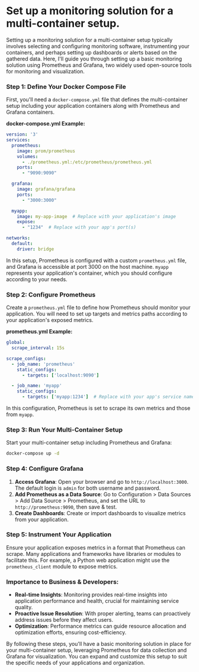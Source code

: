 # Set up a monitoring solution for a multi-container setup.

Setting up a monitoring solution for a multi-container setup typically involves selecting and configuring monitoring software, instrumenting your containers, and perhaps setting up dashboards or alerts based on the gathered data. Here, I'll guide you through setting up a basic monitoring solution using Prometheus and Grafana, two widely used open-source tools for monitoring and visualization.

### Step 1: Define Your Docker Compose File

First, you'll need a `docker-compose.yml` file that defines the multi-container setup including your application containers along with Prometheus and Grafana containers.

**docker-compose.yml Example:**

```yaml
version: '3'
services:
  prometheus:
    image: prom/prometheus
    volumes:
      - ./prometheus.yml:/etc/prometheus/prometheus.yml
    ports:
      - "9090:9090"

  grafana:
    image: grafana/grafana
    ports:
      - "3000:3000"

  myapp:
    image: my-app-image  # Replace with your application's image
    expose:
      - "1234"  # Replace with your app's port(s)

networks:
  default:
    driver: bridge
```

In this setup, Prometheus is configured with a custom `prometheus.yml` file, and Grafana is accessible at port 3000 on the host machine. `myapp` represents your application's container, which you should configure according to your needs.

### Step 2: Configure Prometheus

Create a `prometheus.yml` file to define how Prometheus should monitor your application. You will need to set up targets and metrics paths according to your application's exposed metrics.

**prometheus.yml Example:**

```yaml
global:
  scrape_interval: 15s

scrape_configs:
  - job_name: 'prometheus'
    static_configs:
      - targets: ['localhost:9090']

  - job_name: 'myapp'
    static_configs:
      - targets: ['myapp:1234']  # Replace with your app's service name and port
```

In this configuration, Prometheus is set to scrape its own metrics and those from `myapp`.

### Step 3: Run Your Multi-Container Setup

Start your multi-container setup including Prometheus and Grafana:

```sh
docker-compose up -d
```

### Step 4: Configure Grafana

1. **Access Grafana**: Open your browser and go to `http://localhost:3000`. The default login is `admin` for both username and password.
2. **Add Prometheus as a Data Source**: Go to Configuration > Data Sources > Add Data Source > Prometheus, and set the URL to `http://prometheus:9090`, then save & test.
3. **Create Dashboards**: Create or import dashboards to visualize metrics from your application.

### Step 5: Instrument Your Application

Ensure your application exposes metrics in a format that Prometheus can scrape. Many applications and frameworks have libraries or modules to facilitate this. For example, a Python web application might use the `prometheus_client` module to expose metrics.

### Importance to Business & Developers:

- **Real-time Insights**: Monitoring provides real-time insights into application performance and health, crucial for maintaining service quality.
- **Proactive Issue Resolution**: With proper alerting, teams can proactively address issues before they affect users.
- **Optimization**: Performance metrics can guide resource allocation and optimization efforts, ensuring cost-efficiency.

By following these steps, you'll have a basic monitoring solution in place for your multi-container setup, leveraging Prometheus for data collection and Grafana for visualization. You can expand and customize this setup to suit the specific needs of your applications and organization.